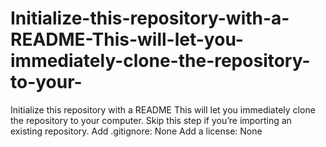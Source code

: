 # Initialize-this-repository-with-a-README-This-will-let-you-immediately-clone-the-repository-to-your-
Initialize this repository with a README This will let you immediately clone the repository to your computer. Skip this step if you’re importing an existing repository. Add .gitignore: None  Add a license: None 
